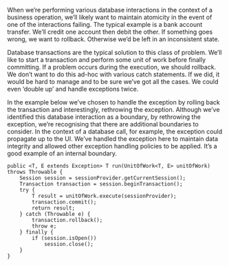 When we’re performing various database interactions in the context of a business operation, we’ll likely want to maintain atomicity in the event of one of the interactions failing. The typical example is a bank account transfer. We’ll credit one account then debit the other. If something goes wrong, we want to rollback. Otherwise we’d be left in an inconsistent state.

Database transactions are the typical solution to this class of problem. We’ll like to start a transaction and perform some unit of work before finally committing. If a problem occurs during the execution, we should rollback. We don’t want to do this ad-hoc with various catch statements. If we did, it would be hard to manage and to be sure we’ve got all the cases. We could even ‘double up’ and handle exceptions twice.

In the example below we’ve chosen to handle the exception by rolling back the transaction and interestingly, rethrowing the exception. Although we’ve identified this database interaction as a boundary, by rethrowing the exception, we’re recognising that there are additional boundaries to consider. In the context of a database call, for example, the exception could propagate up to the UI. We’ve handled the exception here to maintain data integrity and allowed other exception handling policies to be applied. It’s a good example of an internal boundary.
```
public <T, E extends Exception> T run(UnitOfWork<T, E> unitOfWork) throws Throwable {
    Session session = sessionProvider.getCurrentSession();
    Transaction transaction = session.beginTransaction();
    try {
        T result = unitOfWork.execute(sessionProvider);
        transaction.commit();
        return result;
    } catch (Throwable e) {
        transaction.rollback();
        throw e;
    } finally {
        if (session.isOpen())
            session.close();
    }
}
```
